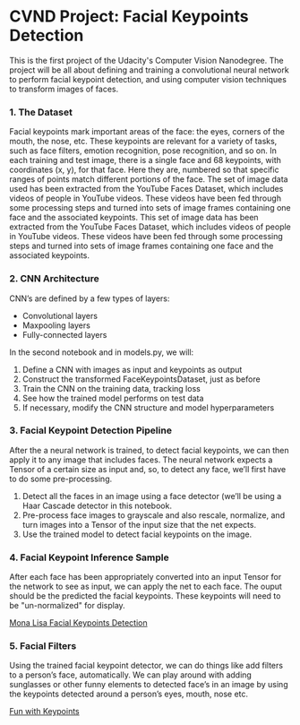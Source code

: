 # CVND Project: Facial Keypoints Detection

This is the first project of the Udacity's Computer Vision Nanodegree. The project will be all about defining and training a convolutional neural network to perform facial keypoint detection, and using computer vision techniques to transform images of faces.

### 1. The Dataset

Facial keypoints mark important areas of the face: the eyes, corners of the mouth, the nose, etc. These keypoints are relevant for a variety of tasks, such as face filters, emotion recognition, pose recognition, and so on. In each training and test image, there is a single face and 68 keypoints, with coordinates (x, y), for that face. Here they are, numbered so that specific ranges of points match different portions of the face. The set of image data used has been
extracted from the YouTube Faces Dataset, which includes videos of people in YouTube videos.
These videos have been fed through some processing steps and turned into sets of image frames
containing one face and the associated keypoints. This set of image data has been
extracted from the YouTube Faces Dataset, which includes videos of people in YouTube videos.
These videos have been fed through some processing steps and turned into sets of image frames
containing one face and the associated keypoints.

### 2. CNN Architecture

CNN’s are defined by a few types of layers:
* Convolutional layers
* Maxpooling layers
* Fully-connected layers

In the second notebook and in models.py, we will:
1. Define a CNN with images as input and keypoints as output
2. Construct the transformed FaceKeypointsDataset, just as before
3. Train the CNN on the training data, tracking loss
4. See how the trained model performs on test data
5. If necessary, modify the CNN structure and model hyperparameters

### 3. Facial Keypoint Detection Pipeline
After the a neural network is trained, to detect facial keypoints, we can then apply it
to any image that includes faces. The neural network expects a Tensor of a certain size as input
and, so, to detect any face, we’ll first have to do some pre-processing.
1. Detect all the faces in an image using a face detector (we’ll be using a Haar Cascade detector
in this notebook.
2. Pre-process face images to grayscale and also rescale, normalize, and turn images into a
Tensor of the input size that the net expects.
3. Use the trained model to detect facial keypoints on the image.

### 4. Facial Keypoint Inference Sample
After each face has been appropriately converted into an input Tensor for the network to see as
input, we can apply the net to each face. The ouput should be the predicted the facial keypoints.
These keypoints will need to be "un-normalized" for display.

[Mona Lisa Facial Keypoints Detection](https://raw.githubusercontent.com/SamuelaAnastasi/CVND_Project_Facial_Keypoints_Detection/master/images/mona_lisa.jpg)

### 5. Facial Filters
Using the trained facial keypoint detector, we can do things like add filters to a person’s
face, automatically. We can play around with adding sunglasses or other funny elements to detected face’s in an image by using the keypoints detected around a person’s eyes, mouth, nose etc.

[Fun with Keypoints](https://raw.githubusercontent.com/SamuelaAnastasi/CVND_Project_Facial_Keypoints_Detection/master/images/fun_keypoints.jpg)
